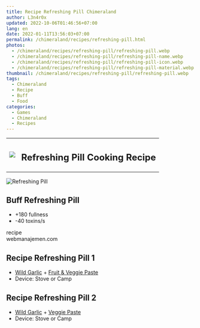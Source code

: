 ```yaml
---
title: Recipe Refreshing Pill Chimeraland
author: L3n4r0x
updated: 2022-10-06T01:46:56+07:00
lang: en
date: 2022-01-11T13:56:03+07:00
permalink: /chimeraland/recipes/refreshing-pill.html
photos:
  - /chimeraland/recipes/refreshing-pill/refreshing-pill.webp
  - /chimeraland/recipes/refreshing-pill/refreshing-pill-name.webp
  - /chimeraland/recipes/refreshing-pill/refreshing-pill-icon.webp
  - /chimeraland/recipes/refreshing-pill/refreshing-pill-material.webp
thumbnail: /chimeraland/recipes/refreshing-pill/refreshing-pill.webp
tags:
  - Chimeraland
  - Recipe
  - Buff
  - Food
categories:
  - Games
  - Chimeraland
  - Recipes
---
```


<section id="bootstrap-wrapper">
  <link
    rel="stylesheet"
    href="https://cdn.statically.io/gh/dimaslanjaka/Web-Manajemen/40ac3225/css/bootstrap-4.5-wrapper.css"
  />
  <div class="row mb-2">
    <div class="col-md-12 mb-2">
      <table class="table" id="post-info">
        <tbody>
          <tr>
            <td>
              <img
                class="d-inline-block me-2"
                src="/chimeraland/recipes/refreshing-pill/refreshing-pill-icon.webp"
                width="auto"
                height="auto"
              />
            </td>
            <td><h1 class="fs-5">Refreshing Pill Cooking Recipe</h1></td>
          </tr>
        </tbody>
      </table>
    </div>
  </div>
  <div class="card mb-2">
    <div class="row g-0">
      <div class="col-sm-4 position-relative mb-2">
        <img
          src="/chimeraland/recipes/refreshing-pill/refreshing-pill-material.webp"
          class="card-img fit-cover w-100 h-100"
          alt="Refreshing Pill"
          data-fancybox="true"
        />
      </div>
      <div class="col-sm-8 mb-2">
        <div class="card-body">
          <h2 class="card-title fs-5">Buff Refreshing Pill</h2>
          <div class="card-text">
            <ul>
              <li>+180 fullness</li>
              <li>-40 toxins/s</li>
            </ul>
          </div>
          <span class="badge rounded-pill bg-dark text-white">recipe</span>
        </div>
        <div class="card-footer text-end text-muted">webmanajemen.com</div>
      </div>
    </div>
  </div>
  <div class="row mb-2">
    <div class="col-12 col-lg-6 recipe-item mb-2">
      <div class="card">
        <div class="card-body">
          <h2 class="card-title fs-5">Recipe Refreshing Pill 1</h2>
          <div class="card-text">
            <ul>
              <li>
                <a
                  class="text-decoration-none"
                  href="/chimeraland/materials/wild-garlic.html"
                  >Wild Garlic</a
                ><span> + </span
                ><a
                  class="text-decoration-none"
                  href="/chimeraland/recipes/fruit-and-veggie-paste.html"
                  >Fruit &amp; Veggie Paste</a
                >
              </li>
              <li>Device: Stove or Camp</li>
            </ul>
          </div>
        </div>
      </div>
    </div>
    <div class="col-12 col-lg-6 recipe-item mb-2">
      <div class="card">
        <div class="card-body">
          <h2 class="card-title fs-5">Recipe Refreshing Pill 2</h2>
          <div class="card-text">
            <ul>
              <li>
                <a
                  class="text-decoration-none"
                  href="/chimeraland/materials/wild-garlic.html"
                  >Wild Garlic</a
                ><span> + </span
                ><a
                  class="text-decoration-none"
                  href="/chimeraland/recipes/veggie-paste.html"
                  >Veggie Paste</a
                >
              </li>
              <li>Device: Stove or Camp</li>
            </ul>
          </div>
        </div>
      </div>
    </div>
  </div>
</section>